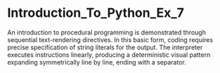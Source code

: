 # Introduction_To_Python_Ex_7
An introduction to procedural programming is demonstrated through sequential text-rendering directives. In this basic form, coding requires precise specification of string literals for the output. The interpreter executes instructions linearly, producing a deterministic visual pattern expanding symmetrically line by line, ending with a separator.
